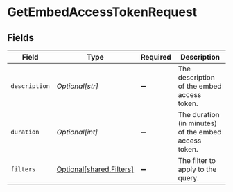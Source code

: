 # GetEmbedAccessTokenRequest


## Fields

| Field                                                          | Type                                                           | Required                                                       | Description                                                    |
| -------------------------------------------------------------- | -------------------------------------------------------------- | -------------------------------------------------------------- | -------------------------------------------------------------- |
| `description`                                                  | *Optional[str]*                                                | :heavy_minus_sign:                                             | The description of the embed access token.                     |
| `duration`                                                     | *Optional[int]*                                                | :heavy_minus_sign:                                             | The duration (in minutes) of the embed access token.           |
| `filters`                                                      | [Optional[shared.Filters]](undefined/models/shared/filters.md) | :heavy_minus_sign:                                             | The filter to apply to the query.                              |